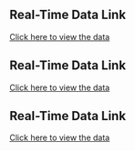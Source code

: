 
## Real-Time Data Link

[Click here to view the data](https://d807-2001-8a0-7514-8700-306e-9bfb-a79c-b874.ngrok-free.app)

## Real-Time Data Link

[Click here to view the data](https://c5e9-2001-8a0-7514-8700-306e-9bfb-a79c-b874.ngrok-free.app)

## Real-Time Data Link

[Click here to view the data](https://bb16-2001-8a0-7514-8700-306e-9bfb-a79c-b874.ngrok-free.app)
